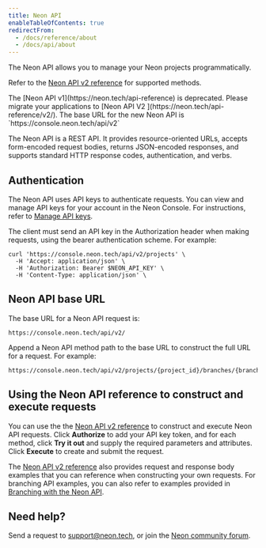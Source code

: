 ```yaml
---
title: Neon API
enableTableOfContents: true
redirectFrom:
  - /docs/reference/about
  - /docs/api/about
---
```


The Neon API allows you to manage your Neon projects programmatically.

Refer to the [Neon API v2 reference](https://neon.tech/api-reference/v2) for supported methods.

<Admonition type="warning">
The [Neon API v1](https://neon.tech/api-reference) is deprecated. Please migrate your applications to [Neon API V2 ](https://neon.tech/api-reference/v2/). The base URL for the new Neon API is `https://console.neon.tech/api/v2`
</Admonition>

The Neon API is a REST API. It provides resource-oriented URLs, accepts form-encoded request bodies, returns JSON-encoded responses, and supports standard HTTP response codes, authentication, and verbs.

## Authentication

The Neon API uses API keys to authenticate requests. You can view and manage API keys for your account in the Neon Console. For instructions, refer to [Manage API keys](../../manage/api-keys).

The client must send an API key in the Authorization header when making requests, using the bearer authentication scheme. For example:

```curl
curl 'https://console.neon.tech/api/v2/projects' \
  -H 'Accept: application/json' \
  -H 'Authorization: Bearer $NEON_API_KEY' \
  -H 'Content-Type: application/json' \
```

## Neon API base URL

The base URL for a Neon API request is:

```text
https://console.neon.tech/api/v2/
```

Append a Neon API method path to the base URL to construct the full URL for a request. For example:

```text
https://console.neon.tech/api/v2/projects/{project_id}/branches/{branch_id}
```

## Using the Neon API reference to construct and execute requests

You can use the the [Neon API v2 reference](https://neon.tech/api-reference/v2) to construct and execute Neon API requests. Click **Authorize** to add your API key token, and for each method, click **Try it out** and supply the required parameters and attributes. Click **Execute** to create and submit the request.

The [Neon API v2 reference](https://neon.tech/api-reference/v2) also provides request and response body examples that you can reference when constructing your own requests. For branching API examples, you can also refer to examples provided in [Branching with the Neon API](../../manage/branches/#branching-with-the-neon-api).

## Need help?

Send a request to [support@neon.tech](mailto:support@neon.tech), or join the [Neon community forum](https://community.neon.tech/).

